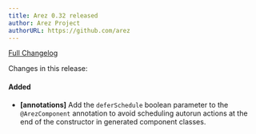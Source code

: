 ```yaml
---
title: Arez 0.32 released
author: Arez Project
authorURL: https://github.com/arez
---
```


[Full Changelog](https://github.com/arez/arez/compare/v0.31...v0.32)

Changes in this release:

#### Added
* **\[annotations\]** Add the `deferSchedule` boolean parameter to the `@ArezComponent` annotation to avoid
  scheduling autorun actions at the end of the constructor in generated component classes.
